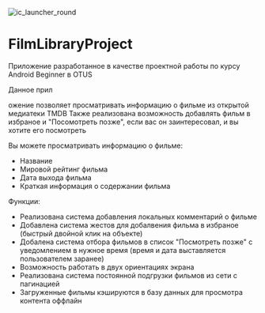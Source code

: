 ![ic_launcher_round](https://user-images.githubusercontent.com/69648986/123343889-61886100-d55b-11eb-8a3f-b92a539868dd.png)
# FilmLibraryProject
Приложение разработанное в качестве проектной работы по курсу Android Beginner в OTUS

Данное прил

ожение позволяет просматривать информацию о фильме из открытой медиатеки TMDB
Также реализована возможность добавлять фильм в избраное и "Посомотреть позже", если вас он заинтересовал, и вы хотите его посмотреть

Вы можете просматривать информацию о фильме:
- Название
- Мировой рейтинг фильма
- Дата выхода фильма
- Краткая информация о содержании фильма

Функции:
- Реализована система добавления локальных комментарий о фильме
- Добавлена система жестов для добалвения фильма в избраное (быстрый двойной клик на объекте)
- Добалена система отбора фильмов в список "Посмотреть позже" с уведомлением в нужное время (время и дата выставляется пользователем заранее)
- Возможность работать в двух ориентациях экрана
- Реализована система постоянной подгрузки фильмов из сети с пагинацией
- Загруженные фильмы кэшируются в базу данных для просмотра контента оффлайн
